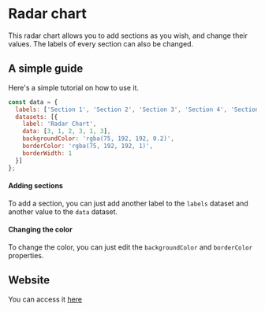 # Radar chart
This radar chart allows you to add sections as you wish, and change their values. The labels of every section can also be changed.

## A simple guide
Here's a simple tutorial on how to use it.

```js
const data = {
  labels: ['Section 1', 'Section 2', 'Section 3', 'Section 4', 'Section 5', 'Section 6'],
  datasets: [{
    label: 'Radar Chart',
    data: [3, 1, 2, 3, 1, 3],
    backgroundColor: 'rgba(75, 192, 192, 0.2)',
    borderColor: 'rgba(75, 192, 192, 1)',
    borderWidth: 1
  }]
};
```

#### Adding sections
To add a section, you can just add another label to the `labels` dataset and another value to the `data` dataset.

#### Changing the color
To change the color, you can just edit the `backgroundColor` and `borderColor` properties.

## Website
You can access it [here](https://duckingtonthe3rd.github.io/Radar-chart/)
